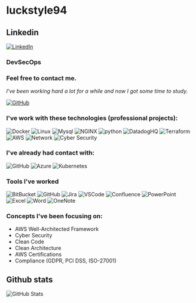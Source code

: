# luckstyle94

## Linkedin
[![LinkedIn](https://img.shields.io/badge/LinkedIn-000?style=for-the-badge&logo=linkedin&logoColor=0E76A8)](https://www.linkedin.com/in/lucasoliveira94/)

 ### DevSecOps
### Feel free to contact me.

_I've been working hard a lot for a while and now I got some time to study._

[![GitHub](https://img.shields.io/badge/GitHub-000?style=for-the-badge&logo=github)](https://github.com/luckstyle94)


  ### I've work with these technologies (professional projects):


![Docker](https://img.shields.io/badge/Docker-000?style=for-the-badge&logo=docker)
![Linux](https://img.shields.io/badge/Linux-000?style=for-the-badge&logo=linux)
![Mysql](https://img.shields.io/badge/mysql-000?style=for-the-badge&logo=mysql)
![NGINX](https://img.shields.io/badge/nginx-000?style=for-the-badge&logo=nginx)
![python](https://img.shields.io/badge/python-000?style=for-the-badge&logo=python)
![DatadogHQ](https://img.shields.io/badge/Datadog-000?style=for-the-badge&logo=datadog)
![Terraform](https://img.shields.io/badge/Terraform-000?style=for-the-badge&logo=terraform)
![AWS](https://img.shields.io/badge/aws-000?style=for-the-badge&logo=aws)
![Network](https://img.shields.io/badge/Network-000?style=for-the-badge&logo=network)
![Cyber Security](https://img.shields.io/badge/CyberSecurity-000?style=for-the-badge&logo=cyberSecurity)


  ### I've already had contact with:

![GitHub](https://img.shields.io/badge/GitHub-000?style=for-the-badge&logo=github&logoColor=30A3DC)
![Azure](https://img.shields.io/badge/azure-000?style=for-the-badge&logo=microsoftazure)
![Kubernetes](https://img.shields.io/badge/Kubernetes-000?style=for-the-badge&logo=kubernetes)

  ### Tools I've worked
![BitBucket](https://img.shields.io/badge/BitBucket-000?style=for-the-badge&logo=bitBucket)
![GitHub](https://img.shields.io/badge/GitHub-000?style=for-the-badge&logo=github&logoColor=30A3DC)
![Jira](https://img.shields.io/badge/jira-000?style=for-the-badge&logo=jira)
![VSCode](https://img.shields.io/badge/vscode-000?style=for-the-badge&logo=visualstudiocode)
![Confluence](https://img.shields.io/badge/confluence-000?style=for-the-badge&logo=confluence)
![PowerPoint](https://img.shields.io/badge/powerpoint-000?style=for-the-badge&logo=microsoftpowerpoint)
![Excel](https://img.shields.io/badge/excel-000?style=for-the-badge&logo=microsoftexcel)
![Word](https://img.shields.io/badge/word-000?style=for-the-badge&logo=microsoftword)
![OneNote](https://img.shields.io/badge/OneNote-000?style=for-the-badge&logo=onenote)

 
  
  ### Concepts I've been focusing on:

* AWS Well-Architected Framework
* Cyber Security
* Clean Code
* Clean Architecture
* AWS Certifications
* Compliance (GDPR, PCI DSS, ISO-27001)

## Github stats
![GitHub Stats](https://github-readme-stats.vercel.app/api?username=luckstyle94&theme=transparent&bg_color=000&border_color=30A3DC&show_icons=true&icon_color=30A3DC&title_color=E94D5F&text_color=FFF)